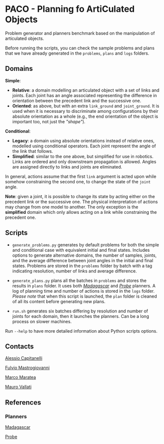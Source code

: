 # PACO - Planning fo ArtiCulated Objects

Problem generator and planners benchmark based on the manipulation of articulated objects.

Before running the scripts, you can check the sample problems and plans that we have already generated in
the `problems`, `plans` and `logs` folders.

## Domains

**Simple**:

+ **Relative**: a domain modelling an articulated object with a set of links and joints. Each joint 
 has an angle associated representing the difference in orientation between the precedent link and the 
 successive one.
+ **Oriented**: as above, but with an extra `link_ground` and `joint_ground`. It is used
when it is necessary to discriminate among configurations by their absolute orientation as a whole 
(e.g., the end orientation of the object is important too, not just the *"shape"*).

**Conditional**:
+ **Legacy**: a domain using absolute orientations instead of relative ones, modelled using conditional
operators. Each joint represent the angle of the link that follows.
+ **Simplified**: similar to the one above, but simplified for use in robotics. Links are ordered
and only downstream propagation is allowed. Angles are assigned directly to links and joints are
eliminated.

In general, actions assume that the first `link` argument is acted upon while somehow constraining the second one, 
to change the state of the `joint` angle.

**Note**: given a joint, it is possible to change its state by acting either on the precedent link or 
the successive one. The physical interpretation of actions may change from one model to another.
The only exception is the **simplified** domain which only allows acting on a link while constraining
the precedent one.

## Scripts

+ `generate_problems.py` generates by default problems for both the simple and conditional case with 
equivalent initial and final states. Includes options to generate alternative domains, the number of samples, joints,
and the average difference between joint angles in the initial and final states. Problems are stored
in the `problems` folder by batch with a tag indicating resolution, number of links and average difference.

+ `generate_plans.py` plans all the batches in `problems` and stores the results in `plans` folder.
It uses both *[Madagascar](https://users.ics.aalto.fi/rintanen/jussi/satplan.html)* and 
*[Probe](http://www.ai.upf.edu/software/probe-classical-planner)* planners. 
A log of planning time and number of actions is stored in the `logs` folder. 
*Please note* that when this script is launched, the `plan` folder is cleaned of
all its content before generating new plans.
 
* `run.sh` generates six batches differing by resolution and number of joints for each domain,
then it launches the planners. Can be a long process on slower machines.

Run `--help` to have more detailed information about Python scripts options.

## Contacts

[Alessio Capitanelli](mailto:alessio.capitanelli@dibris.unige.it)

[Fulvio Mastrogiovanni](mailto:fulvio.mastrogiovanni@unige.it)

[Marco Maratea](mailto:marco@dibris.unige.it)

[Mauro Vallati](m.vallati@hud.ac.uk)

## References

### Planners

[Madagascar](https://users.ics.aalto.fi/rintanen/jussi/satplan.html)

[Probe](http://www.ai.upf.edu/software/probe-classical-planner)
